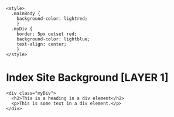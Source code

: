 <html>
  
  <head>
    <meta charset="utf-8">

    
    <style>
      .mainBody {
        background-color: lightred;
        }
      .myDiv {
        border: 5px outset red;
        background-color: lightblue;
        text-align: center;
        }
    </style>
    
    
  </head>
  
  <body class="mainBody">
    <h1>Index Site Background [LAYER 1]</h1>
    
    <div class="myDiv">
      <h2>This is a heading in a div element</h2>
      <p>This is some text in a div element.</p> 
    </div>
  </body>

  
</html>

